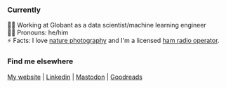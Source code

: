 ### Currently

👨‍💻 Working at Globant as a data scientist/machine learning engineer  
🧔🏻 Pronouns: he/him  
⚡ Facts: I love [nature photography](https://www.flickr.com/photos/soldeace) and I'm a licensed [ham radio operator](https://www.qrz.com/db/PY2TOZ).

### Find me elsewhere

[My website](https://brunoarine.com) | 
[Linkedin](https://www.linkedin.com/in/bruno-arine) | 
[Mastodon](https://hachyderm.io/@brunoarine) | 
[Goodreads](https://www.goodreads.com/brunoarine)
